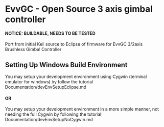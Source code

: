 # EvvGC - Open Source 3 axis gimbal controller #

#### NOTICE: BUILDABLE, NEEDS TO BE TESTED ####

Port from initial Keil source to Eclipse of firmware for EvvGC 3/2axis Brushless Gimbal Controller

## Setting Up Windows Build Environment ##

You may setup your development environment using Cygwin (terminal emulator for windows) by follow the 
tutorial Documentation/devEnvSetupEclipse.md

#### OR ####

You may setup your development environment in a more simple manner, not needing the full Cygwin by
following the tutorial Documentation/devEnvSetupNoCygwin.md
